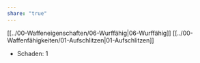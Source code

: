 ```yaml
---
share: "true"
---
```

[[../00-Waffeneigenschaften/06-Wurffähig|06-Wurffähig]] [[../00-Waffenfähigkeiten/01-Aufschlitzen|01-Aufschlitzen]]  
  
- Schaden: 1